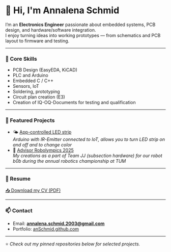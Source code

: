 # 👋 Hi, I'm Annalena Schmid

I’m an **Electronics Engineer** passionate about embedded systems, PCB design, and hardware/software integration.  
I enjoy turning ideas into working prototypes — from schematics and PCB layout to firmware and testing.  

---

### 🔧 Core Skills
- PCB Design (EasyEDA, KiCAD)  
- PLC and Arduino  
- Embedded C / C++ 
- Sensors, IoT 
- Soldering, prototyping
- Circuit plan creation (E3)
- Creation of IQ-OQ-Documents for testing and qualification

---

### 📂 Featured Projects
- 🌤 [App-controlled LED strip](https://github.com/AnnSchmid/App-controlled_LED_strip)  
  *Arduino with IR-Emitter connected to IoT, allows you to turn LED strip on and off and to change color*
- 🤖 [Advisor Robolympics 2025](https://github.com/AnnSchmid/Advisor-Robolympics_2025)  
  *My creations as a part of Team JJ (subsection hardware) for our robot b0b during the annual robotics championship at TUM*


---

### 📄 Resume
[📥 Download my CV (PDF)](https://github.com/AnnSchmid/AnnSchmid/blob/8785ab2bafc43ba4bed76c71dfb5da571d659c6b/Lebenslauf_Annalena_Schmid.pdf)

---

### 📫 Contact
- Email: **annalena.schmid.2003@gmail.com**   
- Portfolio: [anSchmid.github.com](https://github.com/AnnSchmid)  

---

⭐️ *Check out my pinned repositories below for selected projects.*
